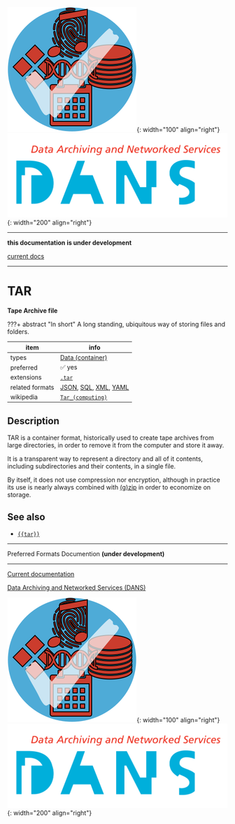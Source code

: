 ![img](../images/formats.png){: width="100" align="right"}
![img](../images/DANS.png){: width="200" align="right"}

---

**this documentation is under development**

[current docs]({{preferredFormats}})

---



# TAR

**Tape Archive file**

???+ abstract "In short"
    A long standing, ubiquitous way of storing files and folders.

item | info
--- | ---
types | [Data (container)](../dataTypes/dataContainer.md)
preferred | ✅ yes
extensions | [`.tar`](../extensions/tar.md)
related formats | [JSON](../fileFormats/json.md), [SQL](../fileFormats/sql.md), [XML](../fileFormats/xml.md), [YAML](../fileFormats/yaml.md)
wikipedia | [`Tar_(computing)`]({{wikipedia}}/Tar_(computing))

## Description

TAR is a container format,
historically used to create tape archives from large directories,
in order to remove it from the computer and store it away.

It is a transparent way to represent a directory and all of it contents,
including subdirectories and their contents, in a single file.

By itself, it does not use compression nor encryption, although in practice its
use is nearly always combined with 
[(g)zip]({{gzip}})
in order to economize on storage.


## See also
*   [`{{tar}}`]({{tar}})




---

Preferred Formats Documention **(under development)**

---

[Current documentation]({{preferredFormats}})

[Data Archiving and Networked Services (DANS)]({{dans}})

![img](../images/formats.png){: width="100" align="right"}
![img](../images/DANS.png){: width="200" align="right"}
